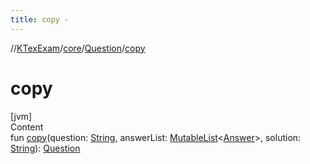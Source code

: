 ```yaml
---
title: copy -
---
```

//[KTexExam](../../index.md)/[core](../index.md)/[Question](index.md)/[copy](copy.md)



# copy  
[jvm]  
Content  
fun [copy](copy.md)(question: [String](https://kotlinlang.org/api/latest/jvm/stdlib/kotlin/-string/index.html), answerList: [MutableList](https://kotlinlang.org/api/latest/jvm/stdlib/kotlin.collections/-mutable-list/index.html)<[Answer](../-answer/index.md)>, solution: [String](https://kotlinlang.org/api/latest/jvm/stdlib/kotlin/-string/index.html)): [Question](index.md)  



